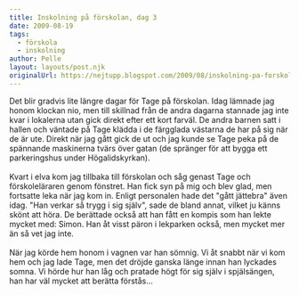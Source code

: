 ```yaml
---
title: Inskolning på förskolan, dag 3
date: 2009-08-19
tags: 
  - förskola
  - inskolning	
author: Pelle
layout: layouts/post.njk
originalUrl: https://nejtupp.blogspot.com/2009/08/inskolning-pa-forskolan-dag-3.html
---
```


Det blir gradvis lite längre dagar för Tage på förskolan. Idag lämnade jag honom klockan nio, men till skillnad från de andra dagarna stannade jag inte kvar i lokalerna utan gick direkt efter ett kort farväl. De andra barnen satt i hallen och väntade på Tage klädda i de färgglada västarna de har på sig när de är ute. Direkt när jag gått gick de ut och jag kunde se Tage peka på de spännande maskinerna tvärs över gatan (de spränger för att bygga ett parkeringshus under Högalidskyrkan).<br><br>Kvart i elva kom jag tillbaka till förskolan och såg genast Tage och förskoleläraren genom fönstret. Han fick syn på mig och blev glad, men fortsatte leka när jag kom in. Enligt personalen hade det "gått jättebra" även idag. "Han verkar så trygg i sig själv", sade de bland annat, vilket ju känns skönt att höra. De berättade också att han fått en kompis som han lekte mycket med: Simon. Han åt visst päron i lekparken också, men mycket mer än så vet jag inte.<br><br>När jag körde hem honom i vagnen var han sömnig. Vi åt snabbt när vi kom hem och jag lade Tage, men det dröjde ganska länge innan han lyckades somna. Vi hörde hur han låg och pratade högt för sig själv i spjälsängen, han har väl mycket att berätta förstås...
<!-- no comments on this post -->